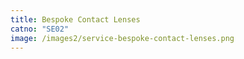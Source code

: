 ```yaml
---
title: Bespoke Contact Lenses
catno: "SE02"
image: /images2/service-bespoke-contact-lenses.png
---
```

